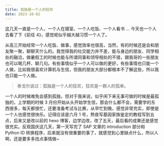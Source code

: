 ```yaml
---
title: 孤独是一个人的狂欢
date: 2023-10-02
---
```


这几天一直是一个人，一个人在寝室、一个人吃饭、一个人看书 ... 今天也一个人去看了下《前任 4》，感觉呢似乎越大越习惯一个人了。

<!--more-->

从高三开始经常一个人吃饭、做事，感觉效率也很高，当然，有的时候还是会和朋友聚一聚，聊聊天什么的。我觉得我的社交能力并不差，能与身边的朋友、同学相处的融洽，做暑假工的时候也能与所谓同事和领导相处的不错，跟我哥的一些朋友也可以喝几杯、聊几句。有些事情似乎一个人可以做的更好，有些事情也只能一个人做，比如我很喜欢计算机与生信，但我的朋友大部分都根本不了解这些，所以我也只能一个人做。

> 泰戈尔说过：孤独是一个人的狂欢，狂欢是一群人的孤单。

一个人的时候难免会感到孤独，但对于我来说，似乎闲下来无事可做的时候是最孤独的，上学期的时候 3 月份开始从头开始学生信，那会什么都不会，需要学的东西很多，每天都很忙，还要准备考试与比赛，从早忙到晚，感觉非常充实，即使是一个人也感觉很快乐。记得应该是六月 1 号，熬夜写基因家族鉴定的教程写到五点，后来又是改以前的 hexo 博客，边学边改，改了五天，最后看的成果还是感觉很充实。反观国庆这几天，第一天写完了 SAP 文章的 introduction 部分和 Python ID 转换程序，后来就没有很重要的事了，就感觉到心里缺点什么，所以人啊，还是要多多找点事情做~

<!-- 最近与一个学妹一直在聊天，但今天还是断了联系，姑娘说是觉得一个人更好，我也想了想这个问题，这么久以来，我似乎都是一个人，但我还是会希望有一个人能与我共同前进，那种心灵上的共鸣是我所期望的，不过这种事情也是可遇不可求的，我从来不会阻止别人离开，也不抵触别人的到来，是过客还是人生伴侣，时间自会证明一切。 -->